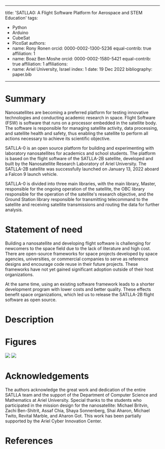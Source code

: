 ---
title: 'SATLLA0: A Flight Software Platform for Aerospace and STEM Education'
tags:
- Python
- Arduino
- CubeSat
- PicoSat
  authors:
- name: Rony Ronen
  orcid: 0000-0002-1300-5236
  equal-contrib: true
  affiliation: 1
- name: Boaz Ben Moshe
  orcid: 0000-0002-1580-5421
  equal-contrib: true 
  affiliation: 1
  affiliations:
- name: Ariel University, Israel
  index: 1
  date: 19 Dec 2022
  bibliography: paper.bib
___

# Summary
Nanosatellites are becoming a preferred platform for testing innovative technologies and conducting academic research in space. Flight Software (FSW) is software that runs on a processor embedded in the satellite body. The software is responsible for managing satellite activity, data processing, and satellite health and safety, thus enabling the satellite to perform all actions necessary to achieve its scientific objective. 

SATLLA-0 is an open source platform for building and experimenting with laboratory nanosatellites for academics and school students. The platform is based on the flight software of the SATLLA-2B satellite, developed and built by the Nanosatellite Research Laboratory of Ariel University. The SATLLA-2B satellite was successfully launched on January 13, 2022 aboard a Falcon 9 launch vehicle.

SATLLA-0 is divided into three main libraries, with the main library, Master, responsible for the ongoing operation of the satellite, the OBC library responsible for the operation of the satellite's research objective, and the Ground Station library responsible for transmitting telecommand to the satellite and receiving satellite transmissions and routing the data for further analysis. 

# Statement of need

Building a nanosatellite and developing flight software is challenging for newcomers to the space field due to the lack of literature and high cost. There are open-source frameworks for space projects developed by space agencies, universities, or commercial companies to serve as reference designs and encourage code reuse in their future projects. These frameworks have not yet gained significant adoption outside of their host organizations.

At the same time, using an existing software framework leads to a shorter development program with lower costs and better quality. These effects benefit space organizations, which led us to release the SATLLA-2B flight software as open source.

# Description


# Figures

![](https://github.com/kcglab/satllazero/figures/figure1_1.png)
![](https://github.com/kcglab/satllazero/figures/figure2_1.png)

# Acknowledgements

The authors acknowledge the great work and dedication of the entire SATLLA team and the support of the Department of Computer Science and Mathematics at Ariel University. Special thanks to the students who participated in the mission design for the nanosatellite: Michael Britvin, Zachi Ben-Shitrit, Assaf Chia, Shaya Sonnenberg, Shai Aharon, Michael Twito, Revital Marble, and Aharon Got. This work has been partially supported by the Ariel Cyber Innovation Center.

# References